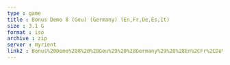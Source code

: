 ```yaml
---
type : game
title : Bonus Demo 8 (Geu) (Germany) (En,Fr,De,Es,It)
size : 3.1 G
format : iso
archive : zip
server : myrient
link2 : Bonus%20Demo%208%20%28Geu%29%20%28Germany%29%20%28En%2CFr%2CDe%2CEs%2CIt%29
---
```

